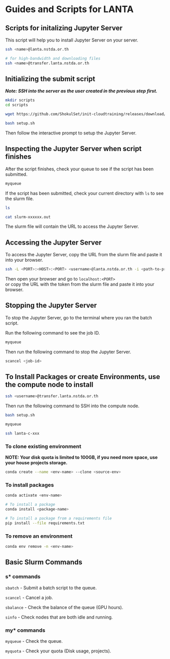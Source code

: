 # Guides and Scripts for LANTA

## Scripts for initalizing Jupyter Server

This script will help you to install Jupyter Server on your server.

```bash
ssh <name>@lanta.nstda.or.th

# for high-bandwidth and downloading files
ssh <name>@transfer.lanta.nstda.or.th
```

## Initializing the submit script

***Note: SSH into the server as the user created in the previous step first.***

```bash
mkdir scripts
cd scripts

wget https://github.com/ShokulSet/init-cloudtraining/releases/download/v1.0.3/setup.sh

bash setup.sh
```

Then follow the interactive prompt to setup the Jupyter Server.

## Inspecting the Jupyter Server when script finishes

After the script finishes, check your queue to see if the script has been submitted.

```bash
myqueue
```

If the script has been submitted, check your current directory with `ls` to see the slurm file.

```bash
ls

cat slurm-xxxxxx.out
```

The slurm file will contain the URL to access the Jupyter Server.

## Accessing the Jupyter Server

To access the Jupyter Server, copy the URL from the slurm file and paste it into your browser.

```bash
ssh -L <PORT>:<HOST>:<PORT> <username>@lanta.nstda.or.th -i <path-to-private-key>
```

Then open your browser and go to `localhost:<PORT>`  
or copy the URL with the token from the slurm file and paste it into your browser.

## Stopping the Jupyter Server

To stop the Jupyter Server, go to the terminal where you ran the batch script.

Run the following command to see the job ID.

```bash
myqueue
```

Then run the following command to stop the Jupyter Server.

```bash
scancel <job-id>
```

## To Install Packages or create Environments, use the compute node to install

```bash
ssh <username>@transfer.lanta.nstda.or.th
```

Then run the following command to SSH into the compute node.

```bash
bash setup.sh

myqueue

ssh lanta-c-xxx
```

### To clone existing environment

**NOTE: Your disk quota is limited to 100GB, if you need more space, use your house projects storage.**

```bash
conda create --name <env-name> --clone <source-env>
```

### To install packages

```bash
conda activate <env-name>

# To install a package
conda install <package-name>

# To install a package from a requirements file
pip install --file requirements.txt
```

### To remove an environment

```bash
conda env remove -n <env-name>
```

## Basic Slurm Commands

### s* commands

`sbatch` - Submit a batch script to the queue.

`scancel` - Cancel a job.

`sbalance` - Check the balance of the queue (GPU hours).

`sinfo` - Check nodes that are both idle and running.

### my* commands

`myqueue` - Check the queue.

`myquota` - Check your quota (Disk usage, projects).
